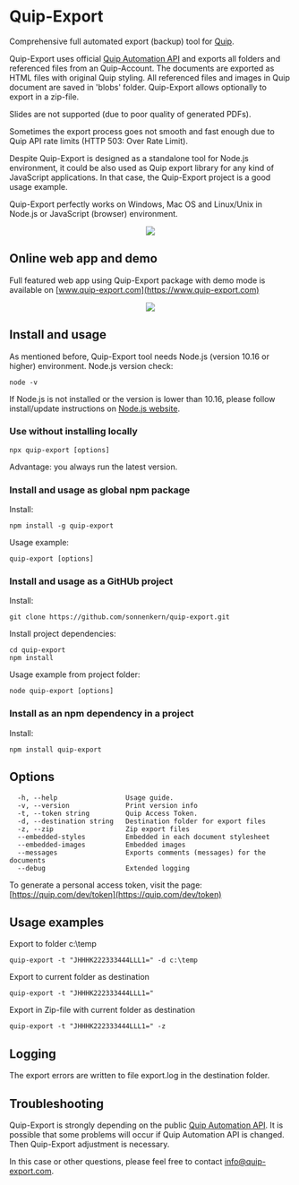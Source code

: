 # Quip-Export
Comprehensive full automated export (backup) tool for [Quip](https://quip.com/).

Quip-Export uses official [Quip Automation API](https://quip.com/dev/automation/documentation) and exports all folders and referenced files from an Quip-Account. 
The documents are exported as HTML files with original Quip styling.
All referenced files and images in Quip document are saved in 'blobs' folder. 
Quip-Export allows optionally to export in a zip-file.

Slides are not supported (due to poor quality of generated PDFs).

Sometimes the export process goes not smooth and fast enough due to Quip API rate limits (HTTP 503: Over Rate Limit).

Despite Quip-Export is designed as a standalone tool for Node.js environment, it could be also used as Quip export library for any kind of JavaScript applications. 
In that case, the Quip-Export project is a good usage example.
 
Quip-Export perfectly works on Windows, Mac OS and Linux/Unix in Node.js or JavaScript (browser) environment.  

<p align="center">
  <img src="https://raw.githubusercontent.com/sonnenkern/quip-export/master/public/example-anim.gif">
</p>

## Online web app and demo
Full featured web app using Quip-Export package with demo mode is available on [www.quip-export.com](https://www.quip-export.com)

<p align="center">
  <img src="https://raw.githubusercontent.com/sonnenkern/quip-export/master/public/demo.gif">
</p>

## Install and usage
As mentioned before, Quip-Export tool needs Node.js (version 10.16 or higher) environment.
Node.js version check:
```
node -v
```
If Node.js is not installed or the version is lower than 10.16, please follow install/update instructions on [Node.js website](https://nodejs.org/en/).

### Use without installing locally
```
npx quip-export [options]
```
Advantage: you always run the latest version.

### Install and usage as global npm package
Install:
```
npm install -g quip-export
```

Usage example:
```
quip-export [options]
```

### Install and usage as a GitHUb project
Install:
```
git clone https://github.com/sonnenkern/quip-export.git
```

Install project dependencies:
```
cd quip-export
npm install
```

Usage example from project folder:
```
node quip-export [options]
```

### Install as an npm dependency in a project
Install:
```
npm install quip-export
```

## Options
```
  -h, --help                 Usage guide.
  -v, --version              Print version info
  -t, --token string         Quip Access Token.
  -d, --destination string   Destination folder for export files
  -z, --zip                  Zip export files
  --embedded-styles          Embedded in each document stylesheet
  --embedded-images          Embedded images
  --messages                 Exports comments (messages) for the documents
  --debug                    Extended logging
```

To generate a personal access token, visit the page: [https://quip.com/dev/token](https://quip.com/dev/token)

## Usage examples
Export to folder c:\temp
```
quip-export -t "JHHHK222333444LLL1=" -d c:\temp
```
Export to current folder as destination
```
quip-export -t "JHHHK222333444LLL1="
```
Export in Zip-file with current folder as destination
```
quip-export -t "JHHHK222333444LLL1=" -z
```

## Logging
The export errors are written to file export.log in the destination folder.

## Troubleshooting
Quip-Export is strongly depending on the public [Quip Automation API](https://quip.com/dev/automation/documentation).
It is possible that some problems will occur if Quip Automation API is changed. Then Quip-Export adjustment is necessary.

In this case or other questions, please feel free to contact [info@quip-export.com](info@quip-export.com).